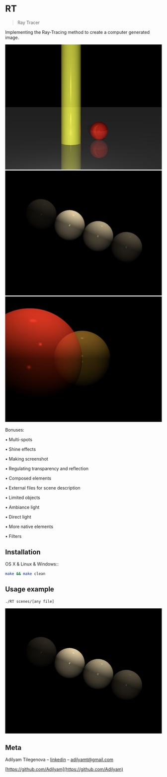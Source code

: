 # RT
> Ray Tracer

Implementing the Ray-Tracing method to create a computer generated image.

![](yo2.png)
![](yo1.png)
![](yo3.png)

Bonuses:

• Multi-spots

• Shine effects

• Making screenshot

• Regulating transparency and reflection

• Composed elements

• External files for scene description

• Limited objects

• Ambiance light

• Direct light

• More native elements

• Filters

## Installation

OS X & Linux & Windows::

```sh
make && make clean
```

## Usage example

```sh
./RT scenes/[any file]
```
![](YO1.png)

## Meta

Adilyam Tilegenova – [linkedin](https://www.linkedin.com/in/adilyam-tilegenova-5b3180148/) – adilyamt@gmail.com

[https://github.com/Adilyam](https://github.com/Adilyam)

